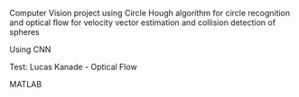 Computer Vision project using Circle Hough algorithm for circle recognition and optical flow for velocity vector estimation and collision detection of spheres

Using CNN

Test: Lucas Kanade - Optical Flow

MATLAB
